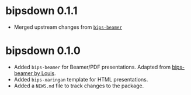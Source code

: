 # bipsdown 0.1.1

* Merged upstream changes from [`bips-beamer`](https://github.com/bips-hb/bips-beamer/commit/d9ddcc3da2016449d902cd2f26a7288a3f0eed94)

# bipsdown 0.1.0

* Added `bips-beamer` for Beamer/PDF presentations. Adapted from [bips-beamer by Louis](https://github.com/bips-hb/bips-beamer).
* Added `bips-xaringan` template for HTML presentations.
* Added a `NEWS.md` file to track changes to the package.
